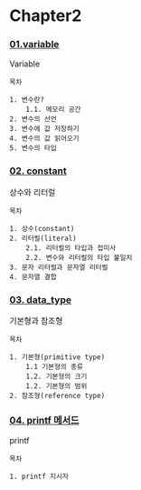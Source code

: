# Chapter2

### [01.variable](01.variable.md)
Variable
```text
목차

1. 변수란?
    1.1. 메모리 공간
2. 변수의 선언
3. 변수에 값 저장하기
4. 변수의 값 읽어오기
5. 변수의 타입
```
### [02. constant](02.constant.md)
상수와 리터럴
```
목차

1. 상수(constant)
2. 리터럴(literal)
    2.1. 리터럴의 타입과 접미사
    2.2. 변수와 리터럴의 타입 불일치
3. 문자 리터럴과 문자열 리터럴
4. 문자열 결합
```

### [03. data_type](03.data_type.md)
기본형과 참조형

```
목차

1. 기본형(primitive type)
    1.1 기본형의 종류
    1.2. 기본형의 크기
    1.2. 기본형의 범위
2. 참조형(reference type)

```

### [04. printf 메서드](04.printf.md)

printf

```
목차

1. printf 지시자
```
